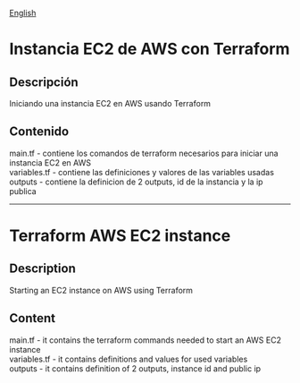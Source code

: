 [English](#english)    

# Instancia EC2 de AWS con Terraform

## Descripción
Iniciando una instancia EC2 en AWS usando Terraform

## Contenido
main.tf  -  contiene los comandos de terraform necesarios para iniciar una instancia EC2 en AWS   
variables.tf - contiene las definiciones y valores de las variables usadas   
outputs  -  contiene la definicion de 2 outputs, id de la instancia y la ip publica   

___

<a name="english"></a>
# Terraform AWS EC2 instance

## Description
Starting an EC2 instance on AWS using Terraform

## Content
main.tf  -  it contains the terraform commands needed to start an AWS EC2 instance   
variables.tf  -  it contains definitions and values for used variables   
outputs  -  it contains definition of 2 outputs, instance id and public ip   
